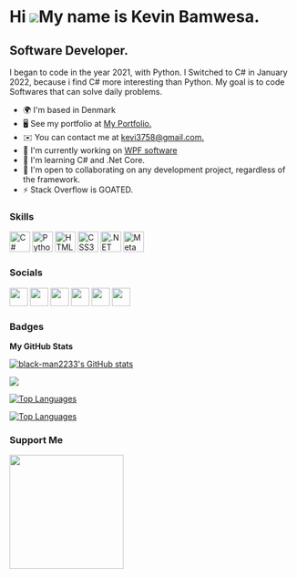 Hi ![](https://user-images.githubusercontent.com/18350557/176309783-0785949b-9127-417c-8b55-ab5a4333674e.gif)My name is Kevin Bamwesa.
======================================================================================================================================

Software Developer.
-------------------

I began to code in the year 2021, with Python. I Switched to C# in January 2022, because i find C# more interesting than Python. My goal is to code Softwares that can solve daily problems.

* 🌍  I'm based in Denmark
* 🖥️  See my portfolio at [My Portfolio.](https://my-portfolio-five-pink.vercel.app/)
* ✉️  You can contact me at [kevi3758@gmail.com.](mailto:kevi3758@gmail.com.)
* 🚀  I'm currently working on [WPF software](http://github.com/black-man2233/)
* 🧠  I'm learning C# and .Net Core.
* 🤝  I'm open to collaborating on any development project, regardless of the framework.
* ⚡  Stack Overflow is GOATED.

### Skills

<p align="left">
<a href="https://docs.microsoft.com/en-us/dotnet/csharp/" target="_blank" rel="noreferrer"><img src="https://raw.githubusercontent.com/danielcranney/readme-generator/main/public/icons/skills/csharp-colored.svg" width="36" height="36" alt="C#" /></a>
<a href="https://www.python.org/" target="_blank" rel="noreferrer"><img src="https://raw.githubusercontent.com/danielcranney/readme-generator/main/public/icons/skills/python-colored.svg" width="36" height="36" alt="Python" /></a>
<a href="https://developer.mozilla.org/en-US/docs/Glossary/HTML5" target="_blank" rel="noreferrer"><img src="https://raw.githubusercontent.com/danielcranney/readme-generator/main/public/icons/skills/html5-colored.svg" width="36" height="36" alt="HTML5" /></a>
<a href="https://www.w3.org/TR/CSS/#css" target="_blank" rel="noreferrer"><img src="https://raw.githubusercontent.com/danielcranney/readme-generator/main/public/icons/skills/css3-colored.svg" width="36" height="36" alt="CSS3" /></a>
<a href="https://dotnet.microsoft.com/en-us/" target="_blank" rel="noreferrer"><img src="https://raw.githubusercontent.com/danielcranney/readme-generator/main/public/icons/skills/dot-net-colored.svg" width="36" height="36" alt=".NET" /></a>
<a href="https://metamask.io/" target="_blank" rel="noreferrer"><img src="https://raw.githubusercontent.com/danielcranney/readme-generator/main/public/icons/skills/metamask-colored.svg" width="36" height="36" alt="MetaMask" /></a>
</p>

### Socials

<p align="left"> <a href="https://www.dev.to/blackman2233" target="_blank" rel="noreferrer"><img src="https://raw.githubusercontent.com/danielcranney/readme-generator/main/public/icons/socials/devdotto.svg" width="32" height="32" /></a> <a href="https://discord.com/users/Simp-Lord#9440" target="_blank" rel="noreferrer"><img src="https://raw.githubusercontent.com/danielcranney/readme-generator/main/public/icons/socials/discord.svg" width="32" height="32" /></a> <a href="https://www.facebook.com/kevin.bamwesablckmn.5" target="_blank" rel="noreferrer"><img src="https://raw.githubusercontent.com/danielcranney/readme-generator/main/public/icons/socials/facebook.svg" width="32" height="32" /></a> <a href="https://www.github.com/black-man2233" target="_blank" rel="noreferrer"><img src="https://raw.githubusercontent.com/danielcranney/readme-generator/main/public/icons/socials/github.svg" width="32" height="32" /></a> <a href="http://www.instagram.com/simplord003" target="_blank" rel="noreferrer"><img src="https://raw.githubusercontent.com/danielcranney/readme-generator/main/public/icons/socials/instagram.svg" width="32" height="32" /></a> <a href="https://www.linkedin.com/in/kevin-bamwesa-5b7546188/" target="_blank" rel="noreferrer"><img src="https://raw.githubusercontent.com/danielcranney/readme-generator/main/public/icons/socials/linkedin.svg" width="32" height="32" /></a></p>

### Badges

<b>My GitHub Stats</b>

<a href="http://www.github.com/black-man2233"><img src="https://github-readme-stats.vercel.app/api?username=black-man2233&show_icons=true&hide=&count_private=true&title_color=a855f7&text_color=ffffff&icon_color=a855f7&bg_color=312e81&hide_border=true&show_icons=true" alt="black-man2233's GitHub stats" /></a>

<a href="http://www.github.com/black-man2233"><img src="https://github-readme-streak-stats.herokuapp.com/?user=black-man2233&stroke=ffffff&background=312e81&ring=a855f7&fire=a855f7&currStreakNum=ffffff&currStreakLabel=a855f7&sideNums=ffffff&sideLabels=ffffff&dates=ffffff&hide_border=true" /></a>

<a href="https://github.com/black-man2233" align="left"><img src="http://github-profile-summary-cards.vercel.app/api/cards/profile-details?username=black-man2233&theme=tokyonight" alt="Top Languages" /></a>

<a href="https://github.com/black-man2233" align="left"><img src="https://github-readme-stats.vercel.app/api/top-langs/?username=black-man2233&langs_count=10&title_color=a855f7&text_color=ffffff&icon_color=a855f7&bg_color=312e81&hide_border=true&locale=en&custom_title=Top%20%Languages" alt="Top Languages" /></a>

### Support Me

<a href="https://www.buymeacoffee.com/simplord03"><img src="https://cdn.buymeacoffee.com/buttons/v2/default-yellow.png" width="200" /></a>
